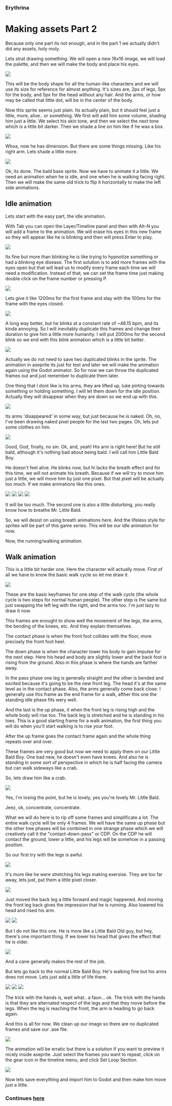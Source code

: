 ### Erythrina
# Making assets Part 2

Because only one part its not enough, and in the part 1 we actually didn't did any assets, holy moly. 

Lets strat drawing something. We will open a new 16x16 image, we will load the palette, and then we will make the body and place his eyes.

![](img/2/sprite01.png)

This will be the body shape for all the human-like characters and we will use its size for reference for almost anything. It's sizes are, 2px of legs, 5px for the body, and 5px for the head without any hair. And the arms, or how may be called that little dot, will be in the center of the body.

Now this sprite seems just plain. Its actually plain, but it should feel just a little, more, alive.. or something. We first will add him some volume, shading him just a little. We select his skin tone, and then we select the next tone which is a little bit darker. Then we shade a line on him like if he was a box.

![](img/2/sprite02.png)

Whoa, now he has dimension. But there are some things missing. Like his right arm. Lets shade a little more.

![](img/2/sprite03.png)

Ok, its done. The bald base sprite. Now we have to animate it a little. We need an animation when he is idle, and one when he is walking facing right. Then we will make the same old trick to flip it horizontally to make the left side animations.

## Idle animation

Lets start with the easy part, the idle animation.

With Tab you can open the Layer/Timeline panel and then with Alt-N you will add a frame to the animation. We will erase his eyes in this new frame so they will appear like he is blinking and then will press Enter to play.

![](img/2/spritegif01.gif)

Its fine but more than blinking he is like trying to hypnotize something or had a blinking eye disease. The first solution is to add more frames with the eyes open but that will lead us to modify every frame each time we will need a modification. Instead of that, we can set the frame time just making double click on the frame number or pressing P. 

![](img/2/sprite04.png)

Lets give it like 1200ms for the first frame and stay with the 100ms for the frame with the eyes closed. 

![](img/2/spritegif02.gif)

A long way better, but he blinks at a constant rate of ~46.15 bpm, and its kinda annoying. So I will inevitably duplicate this frames and change their duration to give him a little more humanity. I will put 2000ms for the second blink so we end with this blink animation which is a little bit better.

![](img/2/spritegif03.gif)

Actually we do not need to save two duplicated blinks in the sprite. The animation in aseprite its just for test and later we will make the animation again using the Godot animator. So for now we can throw the duplicated frames out and just remember to duplicate them later.

One thing that I dont like is his arms, they are lifted up, luke pinting towards something or holding something. I will let them down for the idle position. Actually they will disappear when they are down so we end up with this.

![](img/2/spritegif04.gif)

Its arms 'disappeared' in some way, but just because he is naked. Oh, no, I've been drawing naked pixel people for the last two pages. Oh, lets put some clothes on him. 

![](img/2/spritegif05.gif)

Good, God, finally, no sin. Ok, and, yeah! His arm is right here! But he still bald, although it's nothing bad about being bald. I will call him Little Bald Boy. 

He doesn't feel alive. He blinks now, but hi lacks the breath effect and for this time, we will not animate his breath. Because if we will try to move him just a little, we will move him by just one pixel. But that pixel will be actually too much. If we make animations like this ones.

![](img/2/spritegif06.gif)   ![](img/2/spritegif07.gif)    ![](img/2/spritegif08.gif)  ![](img/2/spritegif09.gif) 

It will be too much. The second one is also a little disturbing, you really know how to breathe Mr. Little Bald. 

So, we will desist on using breath animations here. And the lifeless style for sprites will be part of this game series. This will be our idle animation for now.

Now, the running/walking animation.

## Walk animation

This is a little bit harder one. Here the character will actually move. First of all we have to know the basic walk cycle so let me draw it.

![](img/2/sprite05.png)

These are the basic keyframes for one step of the walk cycle (the whole cycle is two steps for normal human people). The other step is the same but just swapping the left leg with the right, and the arms too. I'm just lazy to draw it now.

This frames are enought to show well the movement of the legs, the arms, the bending of the knees, etc. And they explain themselves. 

The contact phase is when the front foot collides with the floor, more precisely the front foot heel. 

The down phase is when the character lower his body to gain impulse for the next step. Here his head and body are slightly lower and the back foot is rising from the ground. Also in this phase is where the hands are farther away.

In the pass phase one leg is generally straight and the other is bended and excited because it's going to be the new front leg. The head it's at the same level as in the contact phase. Also, the arms generally come back close. I generally use this frame as the end frame for a walk, afther this one the standing idle phase fits wery well.

And the last is the up phase, it when the front leg is rising high and the whole body will rise too. The back leg is stretched and he is standing in his toes. This is a good starting frame for a walk animation, the first thing you will do when you'll start walking is to rise your foot.

After the up frame goes the contact frame again and the whole thing repeats over and over.

These frames are very good but now we need to apply them on our Little Bald Boy. One bad new, he doesn't even have knees. And also he is standing in some sort of perspective in which he is half facing the camera but can walk sideways like a crab. 

So, lets draw him like a crab.

![](img/2/spritegif11.gif)

Yes, I'm losing the point, but he is lovely, yes you're lovely Mr. Little Bald. 

Jeez, ok, concentrate, concentrate. 

What we will do here is to rip off some frames and simplificate a lot. The entire walk cycle will be only 4 frames. We will have the same up phase but the other tree phases will be combined in one strange phase which we will creatively call it the "contact-down-pass" or CDP. On the CDP he will contact the ground, lower a little, and his legs will be somehow in a passing position.

So our first try with the legs is awful.


![](img/2/spritegif12.gif)

It's more like he were stretching his legs making exersise. They are too far away, lets just, put them a little pixel closer.


![](img/2/spritegif13.gif)

Just moved the back leg a little forward and magic happened. And moving the front leg back gives the impression that he is running. Also lowered his head and rised his arm. 

![](img/2/spritegif14.gif) ![](img/2/spritegif15.gif)

But I do not like this one. He is more like a Little Bald Old guy, but hey, there's one important thing. If we lower his head that gives the effect that he is older.
 
![](img/2/spritegif16.gif)

And a cane generally makes the rest of the job.

But lets go back to the normal Little Bald Boy. He's walking fine but his arms does not move. Lets just add a little of life there.

![](img/2/spritegif17.gif) ![](img/2/spritegif18.gif) ![](img/2/spritegif19.gif)

The trick with the hands is, wait what.. a faun... ok. The trick with the hands is that they are alternated respect of the legs and that they move before the legs. When the leg is reaching the front, the arm is heading to go back again.

And this is all for now. We clean up our image so there are no duplicated frames and save our .ase file. 

![](img/2/spritegif20.gif)

The animation will be erratic but there is a solution if you want to preview it nicely inside aseprite. Just select the frames you want to repeat, click on the gear icon in the timeline menu, and click Set Loop Section.


![](img/2/sprite06.png)

Now lets save everything and import him to Godot and then make him move just a little.

### Continues [here](03_our_character_in_godot.md)